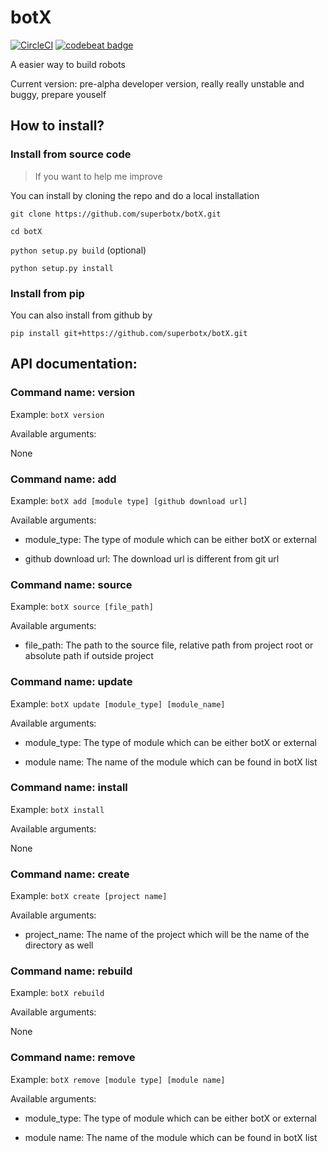 # botX

[![CircleCI](https://circleci.com/gh/superbotx/botX.svg?style=svg)](https://circleci.com/gh/superbotx/botX) [![codebeat badge](https://codebeat.co/badges/ec88afd6-002a-43e2-83f0-c5003c45eeb2)](https://codebeat.co/projects/github-com-superbotx-botx-master)

A easier way to build robots

Current version: pre-alpha developer version, really really unstable and buggy, prepare youself

## How to install?

### Install from source code

> If you want to help me improve

You can install by cloning the repo and do a local installation

`git clone https://github.com/superbotx/botX.git`

`cd botX`

`python setup.py build` (optional)

`python setup.py install`

### Install from pip

You can also install from github by

`pip install git+https://github.com/superbotx/botX.git`

## API documentation: 

### Command name: version

Example: `botX version`

Available arguments: 

None

### Command name: add

Example: `botX add [module type] [github download url]`

Available arguments: 

* module_type: The type of module which can be either botX or external

* github download url: The download url is different from git url

### Command name: source

Example: `botX source [file_path]`

Available arguments: 

* file_path: The path to the source file, relative path from project root or absolute path if outside project

### Command name: update

Example: `botX update [module_type] [module_name]`

Available arguments: 

* module_type: The type of module which can be either botX or external

* module name: The name of the module which can be found in botX list

### Command name: install

Example: `botX install`

Available arguments: 

None

### Command name: create

Example: `botX create [project name]`

Available arguments: 

* project_name: The name of the project which will be the name of the directory as well

### Command name: rebuild

Example: `botX rebuild`

Available arguments: 

None

### Command name: remove

Example: `botX remove [module type] [module name]`

Available arguments: 

* module_type: The type of module which can be either botX or external

* module name: The name of the module which can be found in botX list

